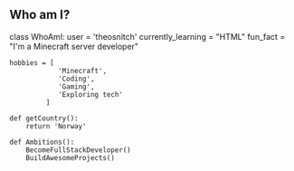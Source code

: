 ## Who am I?

class WhoAmI:
    user = 'theosnitch'
    currently_learning = "HTML"
    fun_fact = "I'm a Minecraft server developer"

    hobbies = [
                'Minecraft',
                'Coding',
                'Gaming',
                'Exploring tech'
             ]

    def getCountry():
        return 'Norway'

    def Ambitions():
        BecomeFullStackDeveloper()
        BuildAwesomeProjects()
